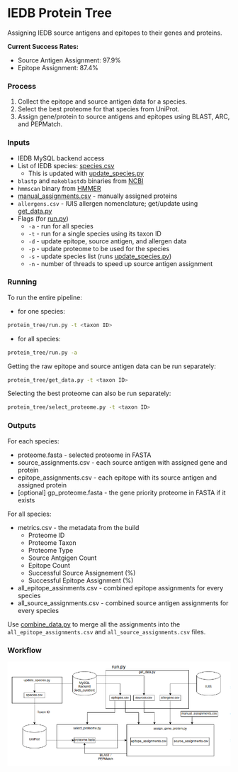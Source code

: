 # IEDB Protein Tree 

Assigning IEDB source antigens and epitopes to their genes and proteins.

<b>Current Success Rates:</b>
- Source Antigen Assignment: 97.9%
- Epitope Assignment: 87.4%


### Process
1. Collect the epitope and source antigen data for a species.
2. Select the best proteome for that species from UniProt.
3. Assign gene/protein to source antigens and epitopes using BLAST, ARC, and PEPMatch.


### Inputs
- IEDB MySQL backend access
- List of IEDB species: [species.csv](data/species.tsv)
    - This is updated with [update_species.py](protein_tree/update_species.py)
- `blastp` and `makeblastdb` binaries from [NCBI](https://ftp.ncbi.nlm.nih.gov/blast/executables/blast+/LATEST/)
- `hmmscan` binary from [HMMER](http://eddylab.org/software/hmmer/)
- [manual_assignments.csv](data/manual_assignments.tsv) - manually assigned proteins
- `allergens.csv` - IUIS allergen nomenclature; get/update using [get_data.py](protein_tree/get_data.py)
- Flags (for [run.py](protein_tree/run.py))
    - `-a` - run for all species
    - `-t` - run for a single species using its taxon ID
    - `-d` - update epitope, source antigen, and allergen data
    - `-p` - update proteome to be used for the species
    - `-s` - update species list (runs [update_species.py](protein_tree/update_species.py))
    - `-n` - number of threads to speed up source antigen assignment


### Running

To run the entire pipeline:

- for one species:
```bash
protein_tree/run.py -t <taxon ID>
```
- for all species:
```bash
protein_tree/run.py -a
```

Getting the raw epitope and source antigen data can be run separately:

```bash
protein_tree/get_data.py -t <taxon ID>
```

Selecting the best proteome can also be run separately:

```bash
protein_tree/select_proteome.py -t <taxon ID>
```


### Outputs

For each species:
- proteome.fasta - selected proteome in FASTA
- source_assignments.csv - each source antigen with assigned gene and protein
- epitope_assignments.csv - each epitope with its source antigen and assigned protein
- [optional] gp_proteome.fasta - the gene priority proteome in FASTA if it exists

For all species:
- metrics.csv - the metadata from the build
    - Proteome ID
    - Proteome Taxon
    - Proteome Type
    - Source Antgigen Count
    - Epitope Count
    - Successful Source Assignement (%)
    - Successful Epitope Assignment (%)
- all_epitope_assinments.csv - combined epitope assignments for every species
- all_source_assignments.csv - combined source antigen assignments for every species

Use [combine_data.py](protein_tree/combine_data.py) to merge all the assignments into the `all_epitope_assignments.csv` and `all_source_assignments.csv` files.


### Workflow

<p align="center">
  <img src="docs/workflow.png">
</p>